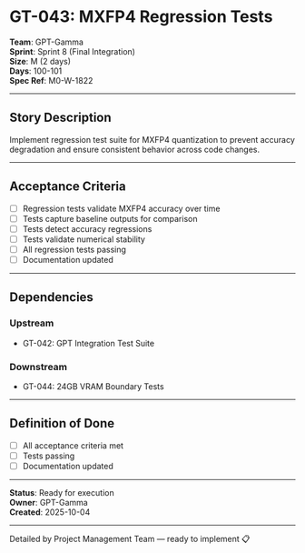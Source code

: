 # GT-043: MXFP4 Regression Tests

**Team**: GPT-Gamma  
**Sprint**: Sprint 8 (Final Integration)  
**Size**: M (2 days)  
**Days**: 100-101  
**Spec Ref**: M0-W-1822

---

## Story Description

Implement regression test suite for MXFP4 quantization to prevent accuracy degradation and ensure consistent behavior across code changes.

---

## Acceptance Criteria

- [ ] Regression tests validate MXFP4 accuracy over time
- [ ] Tests capture baseline outputs for comparison
- [ ] Tests detect accuracy regressions
- [ ] Tests validate numerical stability
- [ ] All regression tests passing
- [ ] Documentation updated

---

## Dependencies

### Upstream
- GT-042: GPT Integration Test Suite

### Downstream
- GT-044: 24GB VRAM Boundary Tests

---

## Definition of Done

- [ ] All acceptance criteria met
- [ ] Tests passing
- [ ] Documentation updated

---

**Status**: Ready for execution  
**Owner**: GPT-Gamma  
**Created**: 2025-10-04

---
Detailed by Project Management Team — ready to implement 📋
